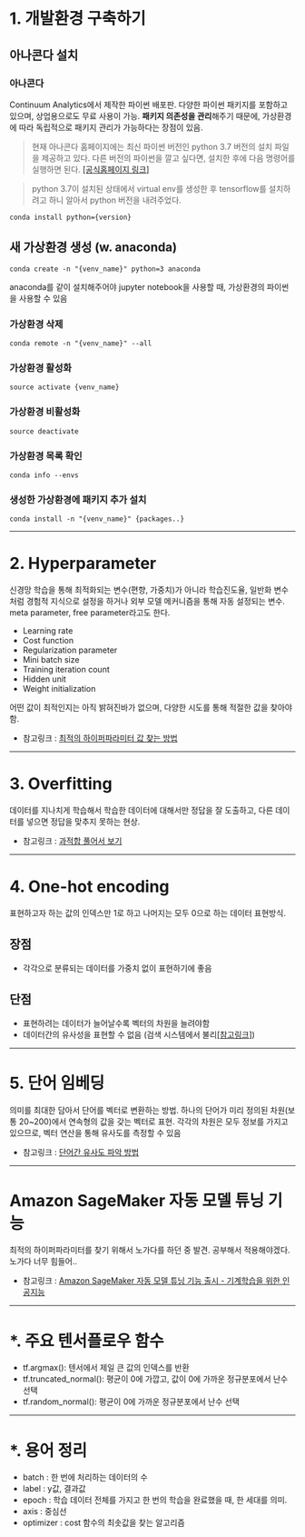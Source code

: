 
# 1. 개발환경 구축하기
## 아나콘다 설치
### 아나콘다
Continuum Analytics에서 제작한 파이썬 배포판. 다양한 파이썬 패키지를 포함하고 있으며, 상업용으로도 무료 사용이 가능. **패키지 의존성을 관리**해주기 때문에, 가상환경에 따라 독립적으로 패키지 관리가 가능하다는 장점이 있음.

>현재 아나콘다 홈페이지에는 최신 파이썬 버전인 python 3.7 버전의 설치 파일을 제공하고 있다. 다른 버전의 파이썬을 깔고 싶다면, 설치한 후에 다음 명령어를 실행하면 된다. [[공식홈페이지 링크]](http://docs.anaconda.com/anaconda/user-guide/faq/#how-do-i-get-the-latest-anaconda-with-python-3-5)

>python 3.7이 설치된 상태에서 virtual env를 생성한 후 tensorflow를 설치하려고 하니 알아서 python 버전을 내려주었다.

	conda install python={version}
	


## 새 가상환경 생성 (w. anaconda)

	conda create -n "{venv_name}" python=3 anaconda

anaconda를 같이 설치해주어야 jupyter notebook을 사용할 때, 가상환경의 파이썬을 사용할 수 있음

### 가상환경 삭제
	conda remote -n "{venv_name}" --all 

### 가상환경 활성화
	source activate {venv_name}

### 가상환경 비활성화
	source deactivate

### 가상환경 목록 확인
	conda info --envs

### 생성한 가상환경에 패키지 추가 설치
	conda install -n "{venv_name}" {packages..}
	
***
# 2. Hyperparameter
신경망 학습을 통해 최적화되는 변수(편향, 가중치)가 아니라 학습진도율, 일반화 변수처럼 경험적 지식으로 설정을 하거나 외부 모델 메커니즘을 통해 자동 설정되는 변수. meta parameter, free parameter라고도 한다.

* Learning rate
* Cost function
* Regularization parameter
* Mini batch size
* Training iteration count
* Hidden unit
* Weight initialization

어떤 값이 최적인지는 아직 밝혀진바가 없으며, 다양한 시도를 통해 적절한 값을 찾아야함.

* 참고링크 : [최적의 하이퍼파라미터 값 찾는 방법](https://m.blog.naver.com/laonple/220576650094)

***
# 3. Overfitting
데이터를 지나치게 학습해서 학습한 데이터에 대해서만 정답을 잘 도출하고, 다른 데이터를 넣으면 정답을 맞추지 못하는 현상.
* 참고링크 : [과적합 풀어서 보기](https://hyperdot.wordpress.com/2017/02/06/%EA%B3%BC%EC%A0%81%ED%95%A9overfitting/)

***
# 4. One-hot encoding
표현하고자 하는 값의 인덱스만 1로 하고 나머지는 모두 0으로 하는 데이터 표현방식. 

## 장점
* 각각으로 분류되는 데이터를 가중치 없이 표현하기에 좋음

## 단점
* 표현하려는 데이터가 늘어날수록 벡터의 차원을 늘려야함
* 데이터간의 유사성을 표현할 수 없음 (검색 시스템에서 불리[[참고링크]](https://wikidocs.net/22647))

***
# 5. 단어 임베딩
의미를 최대한 담아서 단어를 벡터로 변환하는 방법. 하나의 단어가 미리 정의된 차원(보통 20~200)에서 연속형의 값을 갖는 벡터로 표현. 각각의 차원은 모두 정보를 가지고 있으므로, 벡터 연산을 통해 유사도를 측정할 수 있음
* 참고링크 : [단어간 유사도 파악 방법](http://www.kakaobrain.com/blog/6)

***
# Amazon SageMaker 자동 모델 튜닝 기능
최적의 하이퍼파라미터를 찾기 위해서 노가다를 하던 중 발견. 공부해서 적용해야겠다. 노가다 너무 힘들어..
* 참고링크 : [Amazon SageMaker 자동 모델 튜닝 기능 출시 - 기계학습을 위한 인공지능](https://aws.amazon.com/ko/blogs/korea/sagemaker-automatic-model-tuning/)

***
# *. 주요 텐서플로우 함수
* tf.argmax(): 텐서에서 제일 큰 값의 인덱스를 반환
* tf.truncated_normal(): 평균이 0에 가깝고, 값이 0에 가까운 정규분포에서 난수 선택
* tf.random_normal(): 평균이 0에 가까운 정규분포에서 난수 선택

***
# *. 용어 정리
* batch : 한 번에 처리하는 데이터의 수
* label : y값, 결과값
* epoch : 학습 데이터 전체를 가지고 한 번의 학습을 완료했을 때, 한 세대를 의미.
* axis : 중심선
* optimizer : cost 함수의 최솟값을 찾는 알고리즘
